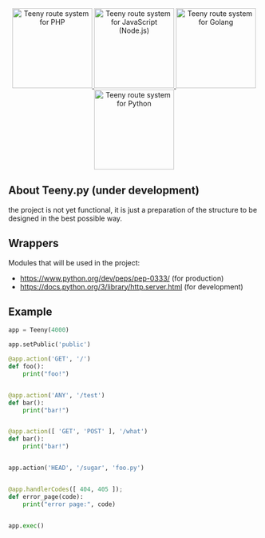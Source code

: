 <div align="center">
    <a href="https://github.com/inphinit/teeny/">
        <img src="https://raw.githubusercontent.com/inphinit/teeny/master/badges/php.png" width="160" alt="Teeny route system for PHP">
    </a>
    <a href="https://github.com/inphinit/teeny.js/">
    <img src="https://raw.githubusercontent.com/inphinit/teeny/master/badges/javascript.png" width="160" alt="Teeny route system for JavaScript (Node.js)">
    </a>
    <a href="https://github.com/inphinit/teeny.go/">
    <img src="https://raw.githubusercontent.com/inphinit/teeny/master/badges/golang.png" width="160" alt="Teeny route system for Golang">
    </a>
    <a href="https://github.com/inphinit/teeny.py/">
    <img src="https://raw.githubusercontent.com/inphinit/teeny/master/badges/python.png" width="160" alt="Teeny route system for Python">
    </a>
</div>

## About Teeny.py (under development)

the project is not yet functional, it is just a preparation of the structure to be designed in the best possible way.

## Wrappers

Modules that will be used in the project:

- https://www.python.org/dev/peps/pep-0333/ (for production)
- https://docs.python.org/3/library/http.server.html (for development)

## Example

``` python
app = Teeny(4000)

app.setPublic('public')

@app.action('GET', '/')
def foo():
    print("foo!")


@app.action('ANY', '/test')
def bar():
    print("bar!")


@app.action([ 'GET', 'POST' ], '/what')
def bar():
    print("bar!")


app.action('HEAD', '/sugar', 'foo.py')


@app.handlerCodes([ 404, 405 ]);
def error_page(code):
    print("error page:", code)


app.exec()
```
